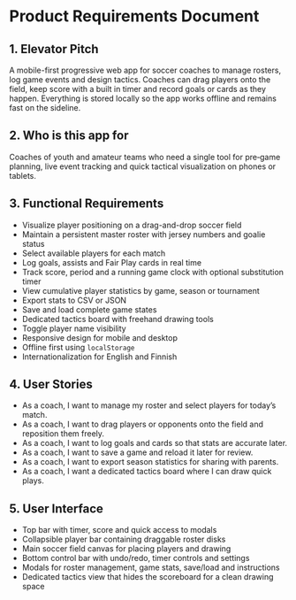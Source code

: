 # Product Requirements Document

## 1. Elevator Pitch
A mobile-first progressive web app for soccer coaches to manage rosters, log game events and design tactics.  Coaches can drag players onto the field, keep score with a built in timer and record goals or cards as they happen.  Everything is stored locally so the app works offline and remains fast on the sideline.

## 2. Who is this app for
Coaches of youth and amateur teams who need a single tool for pre‑game planning, live event tracking and quick tactical visualization on phones or tablets.

## 3. Functional Requirements
- Visualize player positioning on a drag-and-drop soccer field
- Maintain a persistent master roster with jersey numbers and goalie status
- Select available players for each match
- Log goals, assists and Fair Play cards in real time
- Track score, period and a running game clock with optional substitution timer
- View cumulative player statistics by game, season or tournament
- Export stats to CSV or JSON
- Save and load complete game states
- Dedicated tactics board with freehand drawing tools
- Toggle player name visibility
- Responsive design for mobile and desktop
- Offline first using `localStorage`
- Internationalization for English and Finnish

## 4. User Stories
- As a coach, I want to manage my roster and select players for today’s match.
- As a coach, I want to drag players or opponents onto the field and reposition them freely.
- As a coach, I want to log goals and cards so that stats are accurate later.
- As a coach, I want to save a game and reload it later for review.
- As a coach, I want to export season statistics for sharing with parents.
- As a coach, I want a dedicated tactics board where I can draw quick plays.

## 5. User Interface
- Top bar with timer, score and quick access to modals
- Collapsible player bar containing draggable roster disks
- Main soccer field canvas for placing players and drawing
- Bottom control bar with undo/redo, timer controls and settings
- Modals for roster management, game stats, save/load and instructions
- Dedicated tactics view that hides the scoreboard for a clean drawing space

